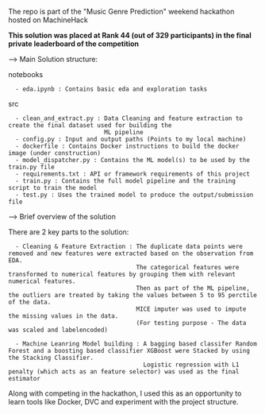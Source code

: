 The repo is part of the "Music Genre Prediction" weekend hackathon hosted on MachineHack

**This solution was placed at Rank 44 (out of 329 participants) in the final private leaderboard of the competition**


--> Main Solution structure: 

notebooks

      - eda.ipynb : Contains basic eda and exploration tasks
      
src 

      - clean_and_extract.py : Data Cleaning and feature extraction to create the final dataset used for building the 
                               ML pipeline
      - config.py : Input and output paths (Points to my local machine)
      - dockerfile : Contains Docker instructions to build the docker image (under construction)
      - model_dispatcher.py : Contains the ML model(s) to be used by the train.py file
      - requirements.txt : API or framework requirements of this project
      - train.py : Contains the full model pipeline and the training script to train the model
      - test.py : Uses the trained model to produce the output/submission file




--> Brief overview of the solution

There are 2 key parts to the solution:

      - Cleaning & Feature Extraction : The duplicate data points were removed and new features were extracted based on the observation from EDA. 
                                        The categorical features were transformed to numerical features by grouping them with relevant numerical features. 
                                        Then as part of the ML pipeline, the outliers are treated by taking the values between 5 to 95 perctile of the data. 
                                        MICE imputer was used to impute the missing values in the data.
                                        (For testing purpose - The data was scaled and labelencoded)
       
      - Machine Leanring Model building : A bagging based classifer Random Forest and a boosting based classifier XGBoost were Stacked by using the Stacking Classifier. 
                                          Logistic regression with L1 penalty (which acts as an feature selector) was used as the final estimator  



Along with competing in the hackathon, I used this as an opportunity to learn tools like Docker, DVC and experiment with the project structure.
